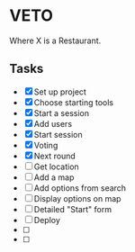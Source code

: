 # VETO

Where X is a Restaurant.

## Tasks

- [x] Set up project
- [x] Choose starting tools
- [x] Start a session
- [x] Add users
- [x] Start session
- [x] Voting
- [x] Next round
- [ ] Get location
- [ ] Add a map
- [ ] Add options from search
- [ ] Display options on map
- [ ] Detailed "Start" form
- [ ] Deploy
- [ ]
- [ ]
